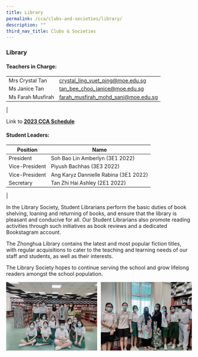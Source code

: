 ```yaml
---
title: Library
permalink: /cca/clubs-and-societies/library/
description: ""
third_nav_title: Clubs & Societies
---
```

### **Library**
#### **Teachers in Charge:**

|  |  |
|---|---|
| Mrs Crystal Tan | [crystal_ling_yuet_ping@moe.edu.sg](mailto:crystal_ling_yuet_ping@moe.edu.sg) |
| Ms Janice Tan | [tan_bee_choo_janice@moe.edu.sg](mailto:tan_bee_choo_janice@moe.edu.sg) |
| Ms Farah Musfirah | [farah_musfirah_mohd_sani@moe.edu.sg](mailto:farah_musfirah_mohd_sani@moe.edu.sg) |
|

Link to **[2023 CCA Schedule](/files/2023%20CCA%20Schedule.pdf)**

#### **Student Leaders:**

| Position | Name |
|---|---|
| President | Soh Bao Lin Amberlyn (3E1 2022) |
| Vice-President  | Piyush Bachhas (3E3 2022) |
| Vice-President  | Ang Karyz Dannielle Rabina (3E1 2022) |
| Secretary | Tan Zhi Hai Ashley (2E1 2022) |
|

In the Library Society, Student Librarians perform the basic duties of book shelving, loaning and returning of books, and ensure that the library is pleasant and conducive for all. Our Student Librarians also promote reading activities through such initiatives as book reviews and a dedicated Bookstagram account. 

The Zhonghua Library contains the latest and most popular fiction titles, with regular acquisitions to cater to the teaching and learning needs of our staff and students, as well as their interests. 

The Library Society hopes to continue serving the school and grow lifelong readers amongst the school population.

<img src="/images/lib1.jpg" style="width:49%" align=left>
<img src="/images/lib2.jpg" style="width:49%" align=right>